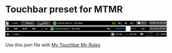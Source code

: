 # Touchbar preset for MTMR
![Touchbar](previews/base.png?raw=true)
![Music](previews/music.png?raw=true)
![System Info](previews/info.png?raw=true)

Use this json file with <a href="https://github.com/Toxblh/MTMR">My Touchbar My Rules</a>
